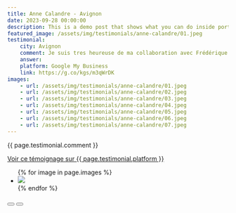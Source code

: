 ```yaml
---
title: Anne Calandre - Avignon
date: 2023-09-28 00:00:00
description: This is a demo post that shows what you can do inside portfolio and blog posts. We’ve included everything you need to create engaging posts and case studies to show off your work in a beautiful way.
featured_image: /assets/img/testimonials/anne-calandre/01.jpeg
testimonial:
    city: Avignon
    comment: Je suis tres heureuse de ma collaboration avec Frédérique. Son professionnalisme et sa capacité à comprendre mes besoins rapidement on rendu possible ce qui n'aurait jamais pu l'etre autrement a distance. Elle a rapidement compris mes besoins. Pas de perte de temps a explorer des bien qui ne remplissaient pas tout mes criteres. Sa communication a été impeccable et surtout honnete tout au long du processus. Ponctuelle, a l'écoute, du premier contact jusqu'a la signature. Par ailleurs elle a beaucoup d'humour ce qui ne gate rien. Merci encore, Frédérique.
    answer:
    platform: Google My Business
    link: https://g.co/kgs/m3qWrDK
images:
    - url: /assets/img/testimonials/anne-calandre/01.jpeg
    - url: /assets/img/testimonials/anne-calandre/02.jpeg
    - url: /assets/img/testimonials/anne-calandre/03.jpeg
    - url: /assets/img/testimonials/anne-calandre/04.jpeg
    - url: /assets/img/testimonials/anne-calandre/05.jpeg
    - url: /assets/img/testimonials/anne-calandre/06.jpeg
    - url: /assets/img/testimonials/anne-calandre/07.jpeg
---
```


{{ page.testimonial.comment }}

<a href="{{ page.testimonial.link }}" target="blank">Voir ce témoignage sur {{ page.testimonial.platform }}</a>

<div class="blogGlide fullWidth">
    <div class="glide__track" data-glide-el="track">
        <ul class="glide__slides">
            {% for image in page.images %}
            <li class="glide__slide">
                <img src="{{ image.url }}">
            </li>
            {% endfor %}
        </ul>
    </div>
    <div class="glide__arrows d-flex justify-content-center mt-2" data-glide-el="controls">
          <button class="glide__arrow text-default position-static" data-glide-dir="<"><i class="ni ni-bold-left"></i></button>
          <button class="glide__arrow text-default position-static" data-glide-dir=">"><i class="ni ni-bold-right"></i></button>
    </div>
</div>